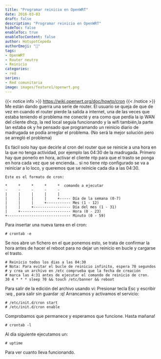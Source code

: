 ```yaml
---
title: "Programar reinicio en OpenWRT"
date: 2016-03-03
draft: false
description: "Programar reinicio en OpenWRT"
hideToc: false
enableToc: true
enableTocContent: false
author: HotspotCepeda 
authorEmoji: "🗻"
tags:
- OpenWRT
- Router neutro
- Reinicio
categories:
- red
series:
- Red comunitaria
image: images/feature1/openwrt.png
---
```

{{< notice info >}}
https://wiki.openwrt.org/doc/howto/cron
{{< /notice >}}
Me están dando guerra una serie de router. El usuario se queja de que de vez en cuando el router pierde la salida a internet, una de las veces que estaba teniendo el problema me conecté y era como que perdía la ip WAN del cliente dhcp, la red local seguía funcionando y la wifi también,la parte lan estaba ok y he pensado que programando un reinicio diario de madrugada se podía arreglar el problema. (No será la mejor solución pero se arregló el problema)

Es fácil solo hay que decirle al cron del router que se reinicie a una hora en la que no tenga actividad, por ejemplo las 04:30 de la madrugada. Primero hay que ponerlo en hora, activar el cliente ntp para que el trasto se ponga en hora cada vez que se encienda… si no tiene ntp configurado se va a reiniciar a lo loco, y queremos que se reinicie cada día a las 04:30. 
```
Este es el formato de cron:

*     *     *     *     *  comando a ejecutar
-     -     -     -     -
|     |     |     |     |
|     |     |     |     +----- Día de la semana (0-7)
|     |     |     +----------- Mes (1 - 12)
|     |     +----------------- Día del mes (1 - 31)
|     +----------------------- Hora (0 - 23)
+----------------------------- Minuto (0 - 59)
``` 
Para insertar una nueva tarea en el cron:
```
# crontab -e
```
Se nos abre un fichero en el que ponemos esto, se trata de confirmar la hora antes de hacer el reboot para no dejar un reinicio en bucle y cargarse el trasto.
```
# Reinicio todos los dias a las 04:30
# Nota: Para evitar el bucle de reinicio infinito, espera 70 segundos
# y crea un archivo en /etc comprueba que la fecha de creación 
# marca las 4:31 antes de ejecutar el comando de reinicio de cron.
30 4 * * * sleep 70 && touch /etc/banner && reboot
```
Para salir de la edición del archivo usando vi:
Presionar tecla Esc y escribir :wq , para salir sin guardar :q!
Arrancamos y activamos el servicio:
```
# /etc/init.d/cron start
# /etc/init.d/cron enable
```
Comprobamos que permanece y esperamos que funcione. Hasta mañana!
```
# crontab -l
```
Al día siguiente ejecutamos un:
```
# uptime
```
Para ver cuanto lleva funcionando.
